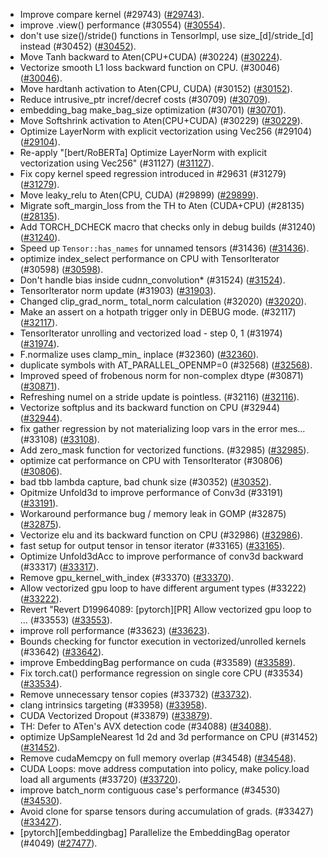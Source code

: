 * Improve compare kernel (#29743) ([#29743](https://github.com/pytorch/pytorch/pull/29743)).
* improve .view() performance (#30554) ([#30554](https://github.com/pytorch/pytorch/pull/30554)).
* don't use size()/stride() functions in TensorImpl, use size_[d]/stride_[d] instead (#30452) ([#30452](https://github.com/pytorch/pytorch/pull/30452)).
* Move Tanh backward to Aten(CPU+CUDA) (#30224) ([#30224](https://github.com/pytorch/pytorch/pull/30224)).
* Vectorize smooth L1 loss backward function on CPU. (#30046) ([#30046](https://github.com/pytorch/pytorch/pull/30046)).
* Move hardtanh activation to Aten(CPU, CUDA) (#30152) ([#30152](https://github.com/pytorch/pytorch/pull/30152)).
* Reduce intrusive_ptr incref/decref costs (#30709) ([#30709](https://github.com/pytorch/pytorch/pull/30709)).
* embedding_bag make_bag_size optimization (#30701) ([#30701](https://github.com/pytorch/pytorch/pull/30701)).
* Move Softshrink activation to Aten(CPU+CUDA) (#30229) ([#30229](https://github.com/pytorch/pytorch/pull/30229)).
* Optimize LayerNorm with explicit vectorization using Vec256 (#29104) ([#29104](https://github.com/pytorch/pytorch/pull/29104)).
* Re-apply "[bert/RoBERTa] Optimize LayerNorm with explicit vectorization using Vec256" (#31127) ([#31127](https://github.com/pytorch/pytorch/pull/31127)).
* Fix copy kernel speed regression introduced in #29631 (#31279) ([#31279](https://github.com/pytorch/pytorch/pull/31279)).
* Move leaky_relu to Aten(CPU, CUDA) (#29899) ([#29899](https://github.com/pytorch/pytorch/pull/29899)).
* Migrate soft_margin_loss from the TH to Aten (CUDA+CPU) (#28135) ([#28135](https://github.com/pytorch/pytorch/pull/28135)).
* Add TORCH_DCHECK macro that checks only in debug builds (#31240) ([#31240](https://github.com/pytorch/pytorch/pull/31240)).
* Speed up `Tensor::has_names` for unnamed tensors (#31436) ([#31436](https://github.com/pytorch/pytorch/pull/31436)).
* optimize index_select performance on CPU with TensorIterator (#30598) ([#30598](https://github.com/pytorch/pytorch/pull/30598)).
* Don't handle bias inside cudnn_convolution* (#31524) ([#31524](https://github.com/pytorch/pytorch/pull/31524)).
* TensorIterator norm update (#31903) ([#31903](https://github.com/pytorch/pytorch/pull/31903)).
* Changed clip_grad_norm_ total_norm calculation (#32020) ([#32020](https://github.com/pytorch/pytorch/pull/32020)).
* Make an assert on a hotpath trigger only in DEBUG mode. (#32117) ([#32117](https://github.com/pytorch/pytorch/pull/32117)).
* TensorIterator unrolling and vectorized load - step 0, 1 (#31974) ([#31974](https://github.com/pytorch/pytorch/pull/31974)).
* F.normalize uses clamp_min_ inplace (#32360) ([#32360](https://github.com/pytorch/pytorch/pull/32360)).
* duplicate symbols with AT_PARALLEL_OPENMP=0 (#32568) ([#32568](https://github.com/pytorch/pytorch/pull/32568)).
* Improved speed of frobenous norm for non-complex dtype (#30871) ([#30871](https://github.com/pytorch/pytorch/pull/30871)).
* Refreshing numel on a stride update is pointless. (#32116) ([#32116](https://github.com/pytorch/pytorch/pull/32116)).
* Vectorize softplus and its backward function on CPU (#32944) ([#32944](https://github.com/pytorch/pytorch/pull/32944)).
* fix gather regression by not materializing loop vars in the error mes… (#33108) ([#33108](https://github.com/pytorch/pytorch/pull/33108)).
* Add zero_mask function for vectorized functions. (#32985) ([#32985](https://github.com/pytorch/pytorch/pull/32985)).
* optimize cat performance on CPU with TensorIterator (#30806) ([#30806](https://github.com/pytorch/pytorch/pull/30806)).
* bad tbb lambda capture, bad chunk size (#30352) ([#30352](https://github.com/pytorch/pytorch/pull/30352)).
* Opitmize Unfold3d to improve performance of Conv3d (#33191) ([#33191](https://github.com/pytorch/pytorch/pull/33191)).
* Workaround performance bug / memory leak in GOMP (#32875) ([#32875](https://github.com/pytorch/pytorch/pull/32875)).
* Vectorize elu and its backward function on CPU (#32986) ([#32986](https://github.com/pytorch/pytorch/pull/32986)).
* fast setup for output tensor in tensor iterator (#33165) ([#33165](https://github.com/pytorch/pytorch/pull/33165)).
* Optimize Unfold3dAcc to improve performance of conv3d backward (#33317) ([#33317](https://github.com/pytorch/pytorch/pull/33317)).
* Remove gpu_kernel_with_index (#33370) ([#33370](https://github.com/pytorch/pytorch/pull/33370)).
* Allow vectorized gpu loop to have different argument types (#33222) ([#33222](https://github.com/pytorch/pytorch/pull/33222)).
* Revert "Revert D19964089: [pytorch][PR] Allow vectorized gpu loop to … (#33553) ([#33553](https://github.com/pytorch/pytorch/pull/33553)).
* improve roll performance (#33623) ([#33623](https://github.com/pytorch/pytorch/pull/33623)).
* Bounds checking for functor execution in vectorized/unrolled kernels (#33642) ([#33642](https://github.com/pytorch/pytorch/pull/33642)).
* improve EmbeddingBag performance on cuda (#33589) ([#33589](https://github.com/pytorch/pytorch/pull/33589)).
* Fix torch.cat() performance regression on single core CPU (#33534) ([#33534](https://github.com/pytorch/pytorch/pull/33534)).
* Remove unnecessary tensor copies (#33732) ([#33732](https://github.com/pytorch/pytorch/pull/33732)).
* clang intrinsics targeting (#33958) ([#33958](https://github.com/pytorch/pytorch/pull/33958)).
* CUDA Vectorized Dropout (#33879) ([#33879](https://github.com/pytorch/pytorch/pull/33879)).
* TH: Defer to ATen's AVX detection code (#34088) ([#34088](https://github.com/pytorch/pytorch/pull/34088)).
* optimize UpSampleNearest 1d 2d and 3d performance on CPU (#31452) ([#31452](https://github.com/pytorch/pytorch/pull/31452)).
* Remove cudaMemcpy on full memory overlap (#34548) ([#34548](https://github.com/pytorch/pytorch/pull/34548)).
* CUDA Loops: move address computation into policy, make policy.load load all arguments (#33720) ([#33720](https://github.com/pytorch/pytorch/pull/33720)).
* improve batch_norm contiguous case's performance (#34530) ([#34530](https://github.com/pytorch/pytorch/pull/34530)).
* Avoid clone for sparse tensors during accumulation of grads. (#33427) ([#33427](https://github.com/pytorch/pytorch/pull/33427)).
* [pytorch][embeddingbag] Parallelize the EmbeddingBag operator (#4049) ([#27477](https://github.com/pytorch/pytorch/pull/27477)).
